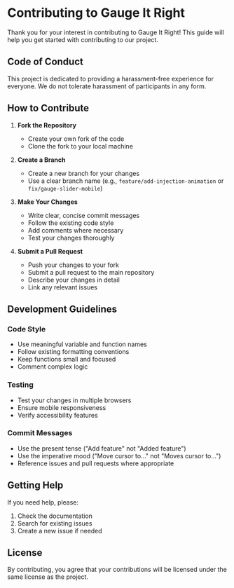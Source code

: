 # Contributing to Gauge It Right

Thank you for your interest in contributing to Gauge It Right! This guide will help you get started with contributing to our project.

## Code of Conduct

This project is dedicated to providing a harassment-free experience for everyone. We do not tolerate harassment of participants in any form.

## How to Contribute

1. **Fork the Repository**
   - Create your own fork of the code
   - Clone the fork to your local machine

2. **Create a Branch**
   - Create a new branch for your changes
   - Use a clear branch name (e.g., `feature/add-injection-animation` or `fix/gauge-slider-mobile`)

3. **Make Your Changes**
   - Write clear, concise commit messages
   - Follow the existing code style
   - Add comments where necessary
   - Test your changes thoroughly

4. **Submit a Pull Request**
   - Push your changes to your fork
   - Submit a pull request to the main repository
   - Describe your changes in detail
   - Link any relevant issues

## Development Guidelines

### Code Style
- Use meaningful variable and function names
- Follow existing formatting conventions
- Keep functions small and focused
- Comment complex logic

### Testing
- Test your changes in multiple browsers
- Ensure mobile responsiveness
- Verify accessibility features

### Commit Messages
- Use the present tense ("Add feature" not "Added feature")
- Use the imperative mood ("Move cursor to..." not "Moves cursor to...")
- Reference issues and pull requests where appropriate

## Getting Help

If you need help, please:
1. Check the documentation
2. Search for existing issues
3. Create a new issue if needed

## License

By contributing, you agree that your contributions will be licensed under the same license as the project.
